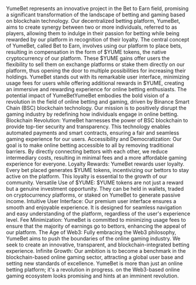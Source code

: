 
YumeBet represents an innovative project in the Bet to Earn field, promising a significant transformation of the landscape of betting and gaming based on blockchain technology. Our decentralized betting platform, YumeBet, aims to create synergy between two or more individuals, referred to as players, allowing them to indulge in their passion for betting while being rewarded by our platform in recognition of their loyalty. The central concept of YumeBet, called Bet to Earn, involves using our platform to place bets, resulting in compensation in the form of $YUME tokens, the native cryptocurrency of our platform. These $YUME gains offer users the flexibility to sell them on exchange platforms or stake them directly on our platform, thus opening the door to multiple possibilities for increasing their holdings. YumeBet stands out with its remarkable user interface, minimizing usage fees for users while offering additional rewards in $YUME, creating an immersive and rewarding experience for online betting enthusiasts. The potential impact of YumeBetYumeBet embodies the bold vision of a revolution in the field of online betting and gaming, driven by Binance Smart Chain (BSC) blockchain technology. Our mission is to positively disrupt the gaming industry by redefining how individuals engage in online betting. Blockchain Revolution: YumeBet harnesses the power of BSC blockchain to provide top-tier security and transparency. This technology enables automated payments and smart contracts, ensuring a fair and seamless gaming experience for our users. Accessibility and Democratization: Our goal is to make online betting accessible to all by removing traditional barriers. By directly connecting bettors with each other, we reduce intermediary costs, resulting in minimal fees and a more affordable gaming experience for everyone. Loyalty Rewards: YumeBet rewards user loyalty. Every bet placed generates $YUME tokens, incentivizing our bettors to stay active on the platform. This loyalty is essential to the growth of our community. Versatile Use of $YUME: $YUME tokens are not just a reward but a genuine investment opportunity. They can be held in wallets, traded on cryptocurrency platforms, or staked on YumeBet to generate passive income. Intuitive User Interface: Our premium user interface ensures a smooth and enjoyable experience. It is designed for seamless navigation and easy understanding of the platform, regardless of the user's experience level. Fee Minimization: YumeBet is committed to minimizing usage fees to ensure that the majority of earnings go to bettors, enhancing the appeal of our platform. The Age of Web3: Fully embracing the Web3 philosophy, YumeBet aims to push the boundaries of the online gaming industry. We seek to create an innovative, transparent, and blockchain-integrated betting experience. Infinite Growth: Our ambition is to become a benchmark in the blockchain-based online gaming sector, attracting a global user base and setting new standards of excellence. YumeBet is more than just an online betting platform; it's a revolution in progress. on the Web3-based online gaming ecosystem looks promising and hints at an imminent revolution.
